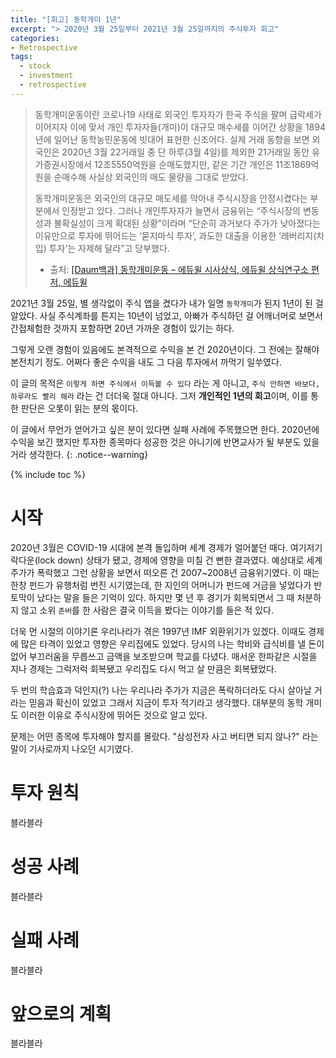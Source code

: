 ```yaml
---
title: "[회고] 동학개미 1년"
excerpt: "> 2020년 3월 25일부터 2021년 3월 25일까지의 주식투자 회고"
categories:
- Retrospective
tags:
  - stock
  - investment
  - retrospective
---
```


> 동학개미운동이란 코로나19 사태로 외국인 투자자가 한국 주식을 팔며 급락세가 이어지자 이에 맞서 개인 투자자들(개미)이 대규모 매수세를 이어간 상황을 1894년에 일어난 동학농민운동에 빗대어 표현한 신조어다. 실제 거래 동향을 보면 외국인은 2020년 3월 22거래일 중 단 하루(3월 4일)를 제외한 21거래일 동안 유가증권시장에서 12조5550억원을 순매도했지만, 같은 기간 개인은 11조1869억원을 순매수해 사실상 외국인의 매도 물량을 그대로 받았다.
>
> 동학개미운동은 외국인의 대규모 매도세를 막아내 주식시장을 안정시켰다는 부분에서 인정받고 있다. 그러나 개인투자자가 늘면서 금융위는 “주식시장의 변동성과 불확실성이 크게 확대된 상황”이라며 “단순히 과거보다 주가가 낮아졌다는 이유만으로 투자에 뛰어드는 ‘묻지마식 투자’, 과도한 대출을 이용한 ‘레버리지(차입) 투자’는 자제해 달라”고 당부했다.
>
> * 출처: [\[Daum백과\] 동학개미운동 – 에듀윌 시사상식, 에듀윌 상식연구소 편저, 에듀윌](https://100.daum.net/encyclopedia/view/201XXX2005077)

2021년 3월 25일, 별 생각없이 주식 앱을 켰다가 내가 일명 `동학개미`가 된지 1년이 된 걸 알았다. 사실 주식계좌를 튼지는 10년이 넘었고, 아빠가 주식하던 걸 어깨너머로 보면서 간접체험한 것까지 포함하면 20년 가까운 경험이 있기는 하다.

그렇게 오랜 경험이 있음에도 본격적으로 수익을 본 건 2020년이다. 그 전에는 잘해야 본전치기 정도. 어쩌다 좋은 수익을 내도 그 다음 투자에서 까먹기 일쑤였다.

이 글의 목적은 `이렇게 하면 주식에서 이득볼 수 있다` 라는 게 아니고, `주식 안하면 바보다, 하루라도 빨리 해라` 라는 건 더더욱 절대 아니다. 그저 **개인적인 1년의 회고**이며, 이를 통한 판단은 오롯이 읽는 분의 몫이다.

이 글에서 무언가 얻어가고 싶은 분이 있다면 실패 사례에 주목했으면 한다. 2020년에 수익을 보긴 했지만 투자한 종목마다 성공한 것은 아니기에 반면교사가 될 부분도 있을 거라 생각한다.
{: .notice--warning}

{% include toc %}

# 시작

2020년 3월은 COVID-19 시대에 본격 돌입하며 세계 경제가 얼어붙던 때다. 여기저기 락다운(lock down) 상태가 됐고, 경제에 영향을 미칠 건 뻔한 결과였다. 예상대로 세계 주가가 폭락했고 그런 상황을 보면서 떠오른 건 2007~2008년 금융위기였다. 이 때는 한창 펀드가 유행처럼 번진 시기였는데, 한 지인의 어머니가 펀드에 거금을 넣었다가 반토막이 났다는 말을 들은 기억이 있다. 하지만 몇 년 후 경기가 회복되면서 그 때 처분하지 않고 소위 `존버`를 한 사람은 결국 이득을 봤다는 이야기를 들은 적 있다.

더욱 먼 시절의 이야기론 우리나라가 겪은 1997년 IMF 외환위기가 있겠다. 이때도 경제에 많은 타격이 있었고 영향은 우리집에도 있었다. 당시의 나는 학비와 급식비를 낼 돈이 없어 부끄러움을 무릅쓰고 금액을 보조받으며 학교를 다녔다. 매서운 한파같은 시절을 지나 경제는 그럭저럭 회복됐고 우리집도 다시 먹고 살 만큼은 회복됐었다.

두 번의 학습효과 덕인지(?) 나는 우리나라 주가가 지금은 폭락하더라도 다시 살아날 거라는 믿음과 확신이 있었고 그래서 지금이 투자 적기라고 생각했다. 대부분의 동학 개미도 이러한 이유로 주식시장에 뛰어든 것으로 알고 있다.

문제는 어떤 종목에 투자해야 할지를 몰랐다. "삼성전자 사고 버티면 되지 않나?" 라는 말이 기사로까지 나오던 시기였다.

# 투자 원칙

블라블라

# 성공 사례

블라블라

# 실패 사례

블라블라

# 앞으로의 계획

블라블라